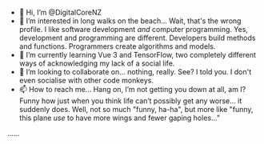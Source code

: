 - 👋 Hi, I’m @DigitalCoreNZ
- 👀 I’m interested in long walks on the beach... Wait, that's the wrong profile. I like software development *and* computer programming. Yes, development and programming are different. Developers build methods and functions. Programmers create algorithms and models.
- 🌱 I’m currently learning Vue 3 and TensorFlow, two completely different ways of acknowledging my lack of a social life.
- 💞️ I’m looking to collaborate on... nothing, really. See? I told you. I don't even socialise with other code monkeys.
- 📫 How to reach me... Hang on, I’m not getting you down at all, am I? Funny how just when you think life can’t possibly get any worse... it suddenly does. Well, not so much "funny, ha-ha", but more like "funny, this plane *use* to have more wings and fewer gaping holes..."

<!---
DigitalCoreNZ/DigitalCoreNZ is a ✨ special ✨ repository because its `README.md` (this file) appears on your GitHub profile.
You can click the Preview link to take a look at your changes.
--->
......
